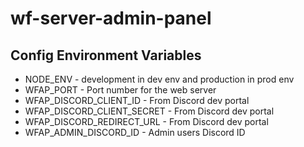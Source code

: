 # wf-server-admin-panel

## Config Environment Variables

- NODE_ENV - development in dev env and production in prod env
- WFAP_PORT - Port number for the web server
- WFAP_DISCORD_CLIENT_ID - From Discord dev portal
- WFAP_DISCORD_CLIENT_SECRET - From Discord dev portal
- WFAP_DISCORD_REDIRECT_URL - From Discord dev portal
- WFAP_ADMIN_DISCORD_ID - Admin users Discord ID
